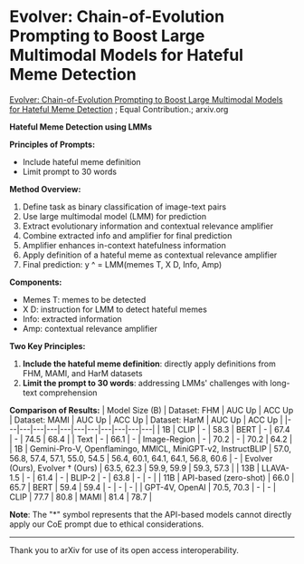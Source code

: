 # Evolver: Chain-of-Evolution Prompting to Boost Large Multimodal Models for Hateful Meme Detection

[Evolver: Chain-of-Evolution Prompting to Boost Large Multimodal Models for Hateful Meme Detection](https://arxiv.org/html/2407.21004) ; Equal Contribution.; arxiv.org

**Hateful Meme Detection using LMMs**

**Principles of Prompts:**
- Include hateful meme definition
- Limit prompt to 30 words

**Method Overview:**
1. Define task as binary classification of image-text pairs
2. Use large multimodal model (LMM) for prediction
3. Extract evolutionary information and contextual relevance amplifier
4. Combine extracted info and amplifier for final prediction
5. Amplifier enhances in-context hatefulness information
6. Apply definition of a hateful meme as contextual relevance amplifier
7. Final prediction: y ^ = LMM(memes T, X D, Info, Amp)

**Components:**
- Memes T: memes to be detected
- X D: instruction for LMM to detect hateful memes
- Info: extracted information
- Amp: contextual relevance amplifier

**Two Key Principles:**
1. **Include the hateful meme definition**: directly apply definitions from FHM, MAMI, and HarM datasets
2. **Limit the prompt to 30 words**: addressing LMMs' challenges with long-text comprehension

**Comparison of Results:**
| Model Size (B) | Dataset: FHM | AUC Up | ACC Up | Dataset: MAMI | AUC Up | ACC Up | Dataset: HarM | AUC Up | ACC Up |
|---|---|---|---|---|---|---|---|---|---|---|
| 1B | CLIP | - | 58.3 | BERT | - | 67.4 | - | 74.5 | 68.4 |
| Text | - | 66.1 | - | Image-Region | - | 70.2 | - | 70.2 | 64.2 |
| 1B | Gemini-Pro-V, Openflamingo, MMICL, MiniGPT-v2, InstructBLIP | 57.0, 56.8, 57.4, 57.1, 55.0, 54.5 | 56.4, 60.1, 64.1, 64.1, 56.8, 60.6 | - | Evolver (Ours), Evolver † (Ours) | 63.5, 62.3 | 59.9, 59.9 | 59.3, 57.3 |
| 13B | LLAVA-1.5 | - | 61.4 | - | BLIP-2 | - | 63.8 | - | - |
| 11B | API-based (zero-shot) | 66.0 | 65.7 | BERT | 59.4 | 59.4 | - | - | - |
| GPT-4V, OpenAI | 70.5, 70.3 | - | - | CLIP | 77.7 | 80.8 | MAMI | 81.4 | 78.7 |

**Note**: The "*" symbol represents that the API-based models cannot directly apply our CoE prompt due to ethical considerations.


---

Thank you to arXiv for use of its open access interoperability.